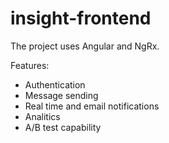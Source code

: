 # insight-frontend

The project uses Angular and NgRx.

Features:
* Authentication
* Message sending
* Real time and email notifications
* Analitics
* A/B test capability
